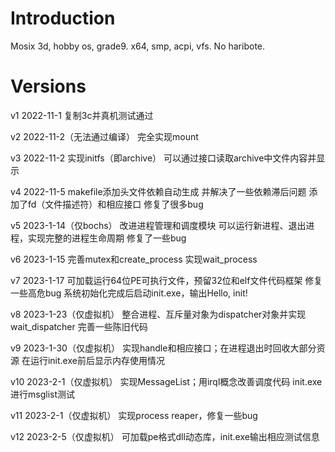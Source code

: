 # Introduction

Mosix 3d, hobby os, grade9.
x64, smp, acpi, vfs.
No haribote.

# Versions

v1 2022-11-1
复制3c并真机测试通过

v2 2022-11-2（无法通过编译）
完全实现mount

v3 2022-11-2
实现initfs（即archive）
可以通过接口读取archive中文件内容并显示

v4 2022-11-5
makefile添加头文件依赖自动生成
并解决了一些依赖滞后问题
添加了fd（文件描述符）和相应接口
修复了很多bug

v5 2023-1-14（仅bochs）
改进进程管理和调度模块
可以运行新进程、退出进程，实现完整的进程生命周期
修复了一些bug

v6 2023-1-15
完善mutex和create_process
实现wait_process

v7 2023-1-17
可加载运行64位PE可执行文件，预留32位和elf文件代码框架
修复一些高危bug
系统初始化完成后启动init.exe，输出Hello, init!

v8 2023-1-23（仅虚拟机）
整合进程、互斥量对象为dispatcher对象并实现wait_dispatcher
完善一些陈旧代码

v9 2023-1-30（仅虚拟机）
实现handle和相应接口；在进程退出时回收大部分资源
在运行init.exe前后显示内存使用情况

v10 2023-2-1（仅虚拟机）
实现MessageList；用irql概念改善调度代码
init.exe进行msglist测试

v11 2023-2-1（仅虚拟机）
实现process reaper，修复一些bug

v12 2023-2-5（仅虚拟机）
可加载pe格式dll动态库，init.exe输出相应测试信息
